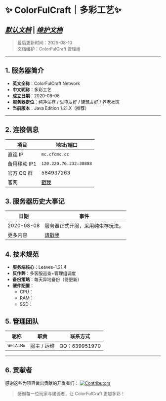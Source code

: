 # ✨ ColorFulCraft｜多彩工艺✨
*[默认文档](readme.md)*  |  *[维护文档](readme_admin.md)*
---
> 最后更新时间：2025-08-10  
> 文档维护：ColorFulCraft 管理组

---

## 1. 服务器简介
- **英文全称**：ColorFulCraft Network  
- **中文昵称**：多彩工艺  
- **成立日期**：2020-08-08  
- **服务器定位**：纯净生存 / 生电友好 / 建筑友好 / 养老社区  
- **当前版本**：Java Edition 1.21.X（推荐）

---

## 2. 连接信息
| 项目 | 地址/端口 |
| --- | --- |
| 直连 IP | `mc.cfcmc.cc` |
| 备用移动 IP1 | `120.220.76.232:38888` |
| 官方 QQ 群 | 584937263 |
| 官网 | [戳我](https://blog.xhil.cn/)|

## 3. 服务器历史大事记
| 日期 | 事件 |
| --- | --- |
| 2020-08-08 | 服务器正式开服，采用纯生存玩法。 |
| 更多内容 | [请戳我](docs/history.md) |

## 4. 技术规范
- **服务端核心**：Leaves-1.21.4
- **反作弊**：多客服巡查+管理组调度
- **备份策略**：每天异地备份（待更新）
- **硬件配置**：  
  - CPU：
  - RAM：
  - SSD：
 
## 5. 管理团队
| 昵称 | 职责 | 联系方式 |
| --- | --- | --- |
| `WeiAiMu` | 服主 / 运维 | QQ：639951970 |

---

## 6. 贡献者
感谢这些为项目做出贡献的开发者们：
[![Contributors](https://contrib.rocks/image?repo=colorfulcraft/cfchistory)](https://github.com/colorfulcraft/cfchistory/graphs/contributors)

> 感谢每一位玩家与建设者，让 ColorFulCraft 更加多彩！
